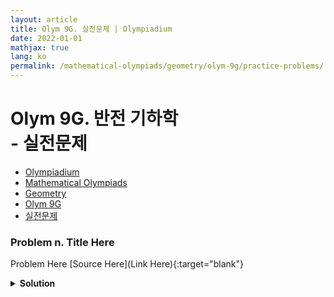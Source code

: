 ```yaml
---
layout: article
title: Olym 9G. 실전문제 | Olympiadium
date: 2022-01-01
mathjax: true
lang: ko
permalink: /mathematical-olympiads/geometry/olym-9g/practice-problems/
---
```

# Olym 9G. 반전 기하학 <br> <ssup> - 실전문제</ssup>

<ul class="breadcrumb">
	<li><a href="{{ site.homeurl }}">Olympiadium</a></li> 
	<li><a href="{{ site.homeurl }}mathematical-olympiads/">Mathematical Olympiads</a></li> 
	<li><a href="{{ site.homeurl }}mathematical-olympiads/geometry/">Geometry</a></li> 
	<li><a href="{{ site.homeurl }}mathematical-olympiads/geometry/olym-9g/">Olym 9G</a></li> 
	<li><a href="{{ site.homeurl }}mathematical-olympiads/geometry/olym-9g/practice-problems/">실전문제</a></li>
</ul>

### Problem n. Title Here
<blueboard> Problem Here </blueboard>
[Source Here](Link Here){:target="blank"}
<pinkborder><details>
<summary><b>Solution</b></summary>
Solution Here. 
</details></pinkborder>
